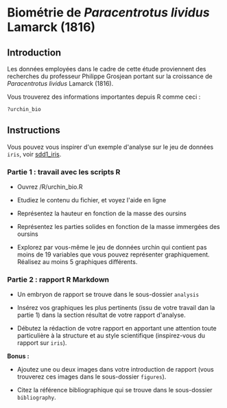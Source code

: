 # Biométrie de *Paracentrotus lividus* Lamarck (1816)

## Introduction

Les données employées dans le cadre de cette étude proviennent des recherches du professeur Philippe Grosjean portant sur la croissance de *Paracentrotus lividus* Lamarck (1816). 

Vous trouverez des informations importantes depuis R comme ceci :

```
?urchin_bio
```

## Instructions

Vous pouvez vous inspirer d'un exemple d'analyse sur le jeu de données `iris`, voir [sdd1_iris](https://github.com/BioDataScience-Course/sdd1_iris).


### Partie 1 : travail avec les scripts R

- Ouvrez /R/urchin_bio.R

- Etudiez le contenu du fichier, et voyez l'aide en ligne

- Représentez la hauteur en fonction de la masse des oursins

- Représentez les parties solides en fonction de la masse immergées des oursins

- Explorez par vous-même le jeu de données urchin qui contient pas moins de 19 variables que vous pouvez représenter graphiquement. Réalisez au moins 5 graphiques différents.


### Partie 2 : rapport R Markdown

- Un embryon de rapport se trouve dans le sous-dossier `analysis`

- Insérez vos graphiques les plus pertinents (issu de votre travail dan la partie 1) dans la section résultat de votre rapport d'analyse. 
- Débutez la rédaction de votre rapport en apportant une attention toute particulière à la structure et au style scientifique (inspirez-vous du rapport sur `iris`).

**Bonus :**

- Ajoutez une ou deux images dans votre introduction de rapport (vous trouverez ces images dans le sous-dossier `figures`).

- Citez la référence bibliographique qui se trouve dans le sous-dossier `bibliography`.
